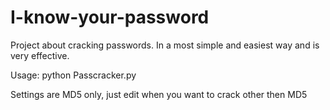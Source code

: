 I-know-your-password
====================

Project about cracking passwords. In a most simple and easiest way and is very effective. 

Usage: python Passcracker.py <hashfile>

Settings are MD5 only, just edit when you want to crack other then MD5

